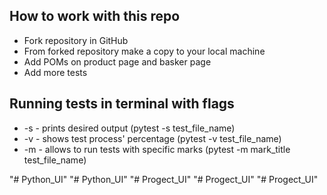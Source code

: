                    
## How to work with this repo

- Fork repository in GitHub
- From forked repository make a copy to your local machine
- Add POMs on product page and basker page
- Add more tests

## Running tests in terminal with flags
- -s - prints desired output (pytest -s test_file_name)
- -v - shows test process' percentage (pytest -v test_file_name)
- -m - allows to run tests with specific marks (pytest -m mark_title test_file_name)


"# Python_UI" 
"# Python_UI" 
"# Progect_UI" 
"# Progect_UI" 
"# Progect_UI" 
